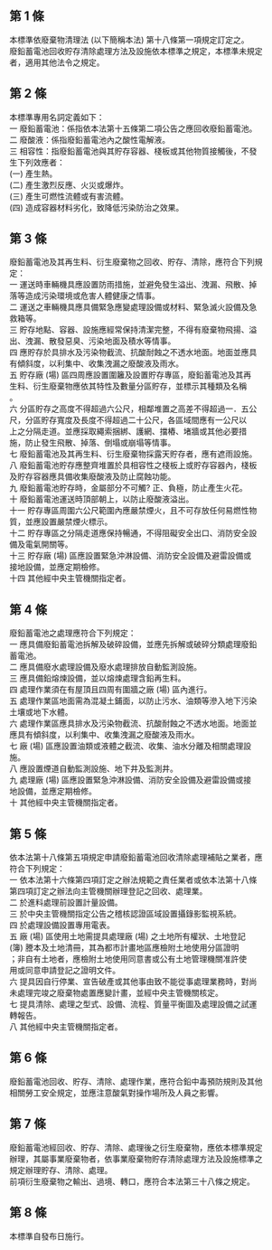 第 1 條
-------
本標準依廢棄物清理法 (以下簡稱本法) 第十八條第一項規定訂定之。  
廢鉛蓄電池回收貯存清除處理方法及設施依本標準之規定，本標準未規定  
者，適用其他法令之規定。

第 2 條
-------
本標準專用名詞定義如下：  
一  廢鉛蓄電池：係指依本法第十五條第二項公告之應回收廢鉛蓄電池。  
二  廢酸液：係指廢鉛蓄電池內之酸性電解液。  
三  相容性：指廢鉛蓄電池與其貯存容器、棧板或其他物質接觸後，不發  
    生下列效應者：  
 (一) 產生熱。  
 (二) 產生激烈反應、火災或爆炸。  
 (三) 產生可燃性流體或有害流體。  
 (四) 造成容器材料劣化，致降低污染防治之效果。

第 3 條
-------
廢鉛蓄電池及其再生料、衍生廢棄物之回收、貯存、清除，應符合下列規  
定：  
一  運送時車輛機具應設置防雨措施，並避免發生溢出、洩漏、飛散、掉  
    落等造成污染環境或危害人體健康之情事。  
二  運送之車輛機具應具備緊急應變處理設備或材料、緊急滅火設備及急  
    救箱等。  
三  貯存地點、容器、設施應經常保持清潔完整，不得有廢棄物飛揚、溢  
    出、洩漏、散發惡臭、污染地面及積水等情事。  
四  應貯存於具排水及污染物截流、抗酸耐蝕之不透水地面。地面並應具  
    有傾斜度，以利集中、收集洩漏之廢酸液及雨水。  
五  貯存廠 (場) 區四周應設置圍籬及設置貯存專區，廢鉛蓄電池及其再  
    生料、衍生廢棄物應依其特性及數量分區貯存，並標示其種類及名稱  
    。  
六  分區貯存之高度不得超過六公尺，相鄰堆置之高差不得超過一．五公  
    尺，分區貯存寬度及長度不得超過二十公尺，各區域間應有一公尺以  
    上之分隔走道。並應採取繩索捆綁、護網、擋樁、堵牆或其他必要措  
    施，防止發生飛散、掉落、倒塌或崩塌等情事。  
七  廢鉛蓄電池及其再生料、衍生廢棄物採露天貯存者，應有遮雨設施。  
八  廢鉛蓄電池貯存應整齊堆置於具相容性之棧板上或貯存容器內，棧板  
    及貯存容器應具備收集廢酸液及防止腐蝕功能。  
九  廢鉛蓄電池貯存時，金屬部分不可觸? 正、負極，防止產生火花。  
十  廢鉛蓄電池運送時頂部朝上，以防止廢酸液溢出。  
十一  貯存專區周圍六公尺範圍內應嚴禁煙火，且不可存放任何易燃性物  
      質，並應設置嚴禁煙火標示。  
十二  貯存專區之分隔走道應保持暢通，不得阻礙安全出口、消防安全設  
      備及電氣開關等。  
十三  貯存廠 (場) 區應設置緊急沖淋設備、消防安全設備及避雷設備或  
      接地設備，並應定期檢修。  
十四  其他經中央主管機關指定者。

第 4 條
-------
廢鉛蓄電池之處理應符合下列規定：  
一  應具備廢鉛蓄電池拆解及破碎設備，並應先拆解或破碎分類處理廢鉛  
    蓄電池。  
二  應具備廢水處理設備及廢水處理排放自動監測設施。  
三  應具備鉛熔煉設備，並以熔煉處理含鉛再生料。  
四  處理作業須在有屋頂且四周有圍牆之廠 (場) 區內進行。  
五  處理作業區地面需為混凝土鋪面，以防止污水、油類等滲入地下污染  
    土壤或地下水體。  
六  處理作業區應具排水及污染物截流、抗酸耐蝕之不透水地面。地面並  
    應具有傾斜度，以利集中、收集洩漏之廢酸液及雨水。  
七  廠 (場) 區應設置油類或液體之截流、收集、油水分離及相關處理設  
    施。  
八  應設置煙道自動監測設施、地下井及監測井。  
九  處理廠 (場) 區應設置緊急沖淋設備、消防安全設備及避雷設備或接  
    地設備，並應定期檢修。  
十  其他經中央主管機關指定者。

第 5 條
-------
依本法第十八條第五項規定申請廢鉛蓄電池回收清除處理補貼之業者，應  
符合下列規定：  
一  依本法第十六條第四項訂定之辦法規範之責任業者或依本法第十八條  
    第四項訂定之辦法向主管機關辦理登記之回收、處理業。  
二  於進料處理前設置計量設備。  
三  於中央主管機關指定公告之稽核認證區域設置攝錄影監視系統。  
四  於處理設備設置專用電表。  
五  廠 (場) 區使用土地需提具處理廠 (場) 之土地所有權狀、土地登記  
     (簿) 謄本及土地清冊，其為都市計畫地區應檢附土地使用分區證明  
    ；非自有土地者，應檢附土地使用同意書或公有土地管理機關准許使  
    用或同意申請登記之證明文件。  
六  提具因自行停業、宣告破產或其他事由致不能從事處理業務時，對尚  
    未處理完竣之廢棄物處置應變計畫，並經中央主管機關核定。  
七  提具清除、處理之型式、設備、流程、質量平衡圖及處理設備之試運  
    轉報告。  
八  其他經中央主管機關指定者。

第 6 條
-------
廢鉛蓄電池回收、貯存、清除、處理作業，應符合鉛中毒預防規則及其他  
相關勞工安全規定，並應注意酸氣對操作場所及人員之影響。

第 7 條
-------
廢鉛蓄電池經回收、貯存、清除、處理後之衍生廢棄物，應依本標準規定  
辦理，其屬事業廢棄物者，依事業廢棄物貯存清除處理方法及設施標準之  
規定辦理貯存、清除、處理。  
前項衍生廢棄物之輸出、過境、轉口，應符合本法第三十八條之規定。

第 8 條
-------
本標準自發布日施行。

